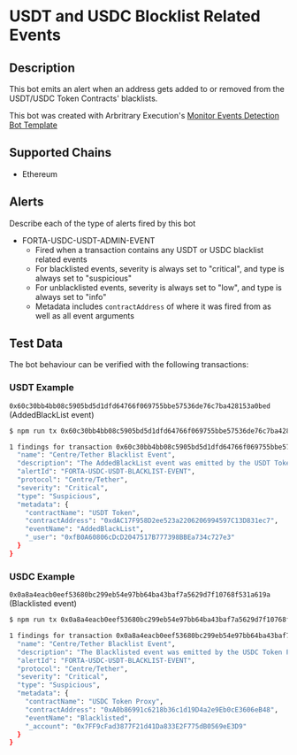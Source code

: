 # USDT and USDC Blocklist Related Events

## Description

This bot emits an alert when an address gets added to or removed from the USDT/USDC Token Contracts' blacklists.

This bot was created with Arbritrary Execution's [Monitor Events Detection Bot Template](https://github.com/arbitraryexecution/forta-bot-templates/tree/main/src/monitor-events)

## Supported Chains

- Ethereum

## Alerts

Describe each of the type of alerts fired by this bot

- FORTA-USDC-USDT-ADMIN-EVENT
  - Fired when a transaction contains any USDT or USDC blacklist related events
  - For blacklisted events, severity is always set to "critical", and type is always set to "suspicious"
  - For unblacklisted events, severity is always set to "low", and type is always set to "info"
  - Metadata includes `contractAddress` of where it was fired from as well as all event arguments

## Test Data

The bot behaviour can be verified with the following transactions:

### USDT Example

`0x60c30bb4bb08c5905bd5d1dfd64766f069755bbe57536de76c7ba428153a0bed` (AddedBlackList event)

```bash
$ npm run tx 0x60c30bb4bb08c5905bd5d1dfd64766f069755bbe57536de76c7ba428153a0bed

1 findings for transaction 0x60c30bb4bb08c5905bd5d1dfd64766f069755bbe57536de76c7ba428153a0bed {
  "name": "Centre/Tether Blacklist Event",
  "description": "The AddedBlackList event was emitted by the USDT Token contract",
  "alertId": "FORTA-USDC-USDT-BLACKLIST-EVENT",
  "protocol": "Centre/Tether",
  "severity": "Critical",
  "type": "Suspicious",
  "metadata": {
    "contractName": "USDT Token",
    "contractAddress": "0xdAC17F958D2ee523a2206206994597C13D831ec7",
    "eventName": "AddedBlackList",
    "_user": "0xfB0A60806cDcD2047517B777398BBEa734c727e3"
  }
}
```

### USDC Example

`0x0a8a4eacb0eef53680bc299eb54e97bb64ba43baf7a5629d7f10768f531a619a` (Blacklisted event)

```bash
$ npm run tx 0x0a8a4eacb0eef53680bc299eb54e97bb64ba43baf7a5629d7f10768f531a619a

1 findings for transaction 0x0a8a4eacb0eef53680bc299eb54e97bb64ba43baf7a5629d7f10768f531a619a {
  "name": "Centre/Tether Blacklist Event",
  "description": "The Blacklisted event was emitted by the USDC Token Proxy contract",
  "alertId": "FORTA-USDC-USDT-BLACKLIST-EVENT",
  "protocol": "Centre/Tether",
  "severity": "Critical",
  "type": "Suspicious",
  "metadata": {
    "contractName": "USDC Token Proxy",
    "contractAddress": "0xA0b86991c6218b36c1d19D4a2e9Eb0cE3606eB48",
    "eventName": "Blacklisted",
    "_account": "0x7FF9cFad3877F21d41Da833E2F775dB0569eE3D9"
  }
}
```
